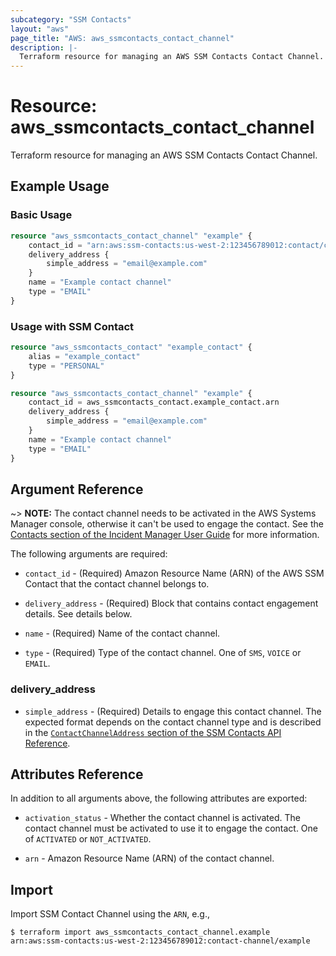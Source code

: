 ```yaml
---
subcategory: "SSM Contacts"
layout: "aws"
page_title: "AWS: aws_ssmcontacts_contact_channel"
description: |-
  Terraform resource for managing an AWS SSM Contacts Contact Channel.
---
```


# Resource: aws_ssmcontacts_contact_channel

Terraform resource for managing an AWS SSM Contacts Contact Channel.

## Example Usage

### Basic Usage

```terraform
resource "aws_ssmcontacts_contact_channel" "example" {
	contact_id = "arn:aws:ssm-contacts:us-west-2:123456789012:contact/contactalias"
	delivery_address {
		simple_address = "email@example.com"
	}
	name = "Example contact channel"
	type = "EMAIL"
}
```

### Usage with SSM Contact

```terraform
resource "aws_ssmcontacts_contact" "example_contact" {
	alias = "example_contact"
	type = "PERSONAL"
}

resource "aws_ssmcontacts_contact_channel" "example" {
	contact_id = aws_ssmcontacts_contact.example_contact.arn
	delivery_address {
		simple_address = "email@example.com"
	}
	name = "Example contact channel"
	type = "EMAIL"
}
```

## Argument Reference

~> **NOTE:** The contact channel needs to be activated in the AWS Systems Manager console, otherwise it can't be used to engage the contact. See the [Contacts section of the Incident Manager User Guide](https://docs.aws.amazon.com/incident-manager/latest/userguide/contacts.html) for more information.

The following arguments are required:

- `contact_id` - (Required) Amazon Resource Name (ARN) of the AWS SSM Contact that the contact channel belongs to.

- `delivery_address` - (Required) Block that contains contact engagement details. See details below.

- `name` - (Required) Name of the contact channel.

- `type` - (Required) Type of the contact channel. One of `SMS`, `VOICE` or `EMAIL`.

### delivery_address

- `simple_address` - (Required) Details to engage this contact channel. The expected format depends on the contact channel type and is described in the [`ContactChannelAddress` section of the SSM Contacts API Reference](https://docs.aws.amazon.com/incident-manager/latest/APIReference/API_SSMContacts_ContactChannelAddress.html).

## Attributes Reference

In addition to all arguments above, the following attributes are exported:

- `activation_status` - Whether the contact channel is activated. The contact channel must be activated to use it to engage the contact. One of `ACTIVATED` or `NOT_ACTIVATED`.

- `arn` - Amazon Resource Name (ARN) of the contact channel.

## Import

Import SSM Contact Channel using the `ARN`, e.g.,

```
$ terraform import aws_ssmcontacts_contact_channel.example arn:aws:ssm-contacts:us-west-2:123456789012:contact-channel/example
```
